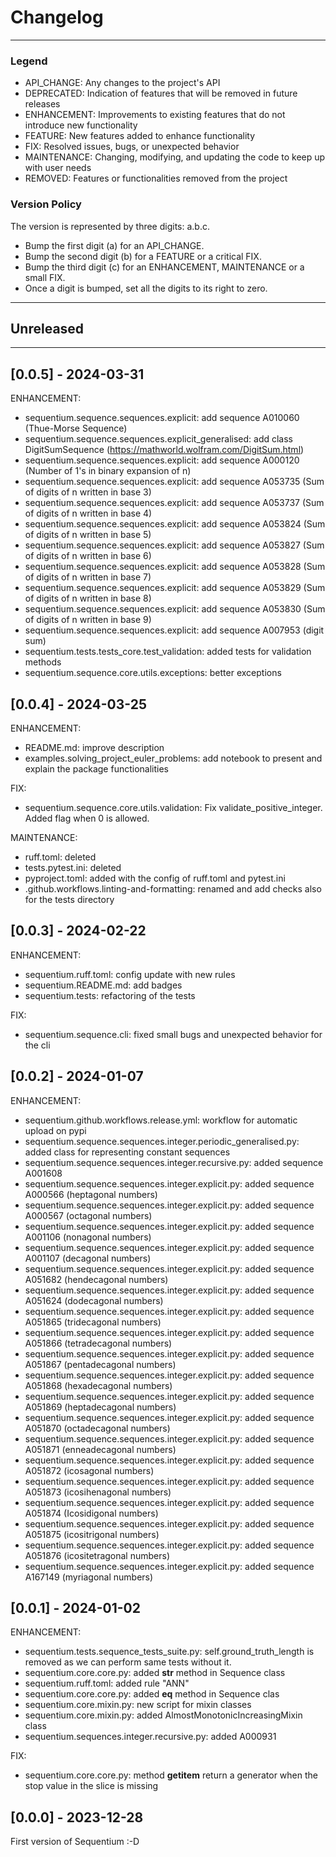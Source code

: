 
# Changelog

---
### Legend

- API_CHANGE: Any changes to the project's API
- DEPRECATED: Indication of features that will be removed in future releases
- ENHANCEMENT: Improvements to existing features that do not introduce new functionality
- FEATURE: New features added to enhance functionality
- FIX: Resolved issues, bugs, or unexpected behavior
- MAINTENANCE: Changing, modifying, and updating the code to keep up with user needs
- REMOVED: Features or functionalities removed from the project

### Version Policy

The version is represented by three digits: a.b.c.
- Bump the first digit (a) for an API_CHANGE.
- Bump the second digit (b) for a FEATURE or a critical FIX.
- Bump the third digit (c) for an ENHANCEMENT, MAINTENANCE or a small FIX.
- Once a digit is bumped, set all the digits to its right to zero.

---
## Unreleased

---

## [0.0.5] - 2024-03-31

ENHANCEMENT:
- sequentium.sequence.sequences.explicit: add sequence A010060 (Thue-Morse Sequence)
- sequentium.sequence.sequences.explicit_generalised: add class DigitSumSequence (https://mathworld.wolfram.com/DigitSum.html)
- sequentium.sequence.sequences.explicit: add sequence A000120 (Number of 1's in binary expansion of n)
- sequentium.sequence.sequences.explicit: add sequence A053735 (Sum of digits of n written in base 3)
- sequentium.sequence.sequences.explicit: add sequence A053737 (Sum of digits of n written in base 4)
- sequentium.sequence.sequences.explicit: add sequence A053824 (Sum of digits of n written in base 5)
- sequentium.sequence.sequences.explicit: add sequence A053827 (Sum of digits of n written in base 6)
- sequentium.sequence.sequences.explicit: add sequence A053828 (Sum of digits of n written in base 7)
- sequentium.sequence.sequences.explicit: add sequence A053829 (Sum of digits of n written in base 8)
- sequentium.sequence.sequences.explicit: add sequence A053830 (Sum of digits of n written in base 9)
- sequentium.sequence.sequences.explicit: add sequence A007953 (digit sum)
- sequentium.tests.tests_core.test_validation: added tests for validation methods
- sequentium.sequence.core.utils.exceptions: better exceptions


## [0.0.4] - 2024-03-25

ENHANCEMENT:
- README.md: improve description
- examples.solving_project_euler_problems: add notebook to present and explain the package functionalities

FIX:
- sequentium.sequence.core.utils.validation: Fix validate_positive_integer. Added flag when 0 is allowed.

MAINTENANCE:
- ruff.toml: deleted
- tests.pytest.ini: deleted
- pyproject.toml: added with the config of ruff.toml and pytest.ini
- .github.workflows.linting-and-formatting: renamed and add checks also for the tests directory


## [0.0.3] - 2024-02-22

ENHANCEMENT:
- sequentium.ruff.toml: config update with new rules
- sequentium.README.md: add badges
- sequentium.tests: refactoring of the tests

FIX:
- sequentium.sequence.cli: fixed small bugs and unexpected behavior for the cli


## [0.0.2] - 2024-01-07

ENHANCEMENT:
- sequentium.github.workflows.release.yml: workflow for automatic upload on pypi
- sequentium.sequence.sequences.integer.periodic_generalised.py: added class for representing constant sequences
- sequentium.sequence.sequences.integer.recursive.py: added sequence A001608
- sequentium.sequence.sequences.integer.explicit.py: added sequence A000566 (heptagonal numbers)
- sequentium.sequence.sequences.integer.explicit.py: added sequence A000567 (octagonal numbers)
- sequentium.sequence.sequences.integer.explicit.py: added sequence A001106 (nonagonal numbers)
- sequentium.sequence.sequences.integer.explicit.py: added sequence A001107 (decagonal numbers) 
- sequentium.sequence.sequences.integer.explicit.py: added sequence A051682 (hendecagonal numbers)
- sequentium.sequence.sequences.integer.explicit.py: added sequence A051624 (dodecagonal numbers)
- sequentium.sequence.sequences.integer.explicit.py: added sequence A051865 (tridecagonal numbers)
- sequentium.sequence.sequences.integer.explicit.py: added sequence A051866 (tetradecagonal numbers)
- sequentium.sequence.sequences.integer.explicit.py: added sequence A051867 (pentadecagonal numbers)
- sequentium.sequence.sequences.integer.explicit.py: added sequence A051868 (hexadecagonal numbers)
- sequentium.sequence.sequences.integer.explicit.py: added sequence A051869 (heptadecagonal numbers)
- sequentium.sequence.sequences.integer.explicit.py: added sequence A051870 (octadecagonal numbers)
- sequentium.sequence.sequences.integer.explicit.py: added sequence A051871 (enneadecagonal numbers)
- sequentium.sequence.sequences.integer.explicit.py: added sequence A051872 (icosagonal numbers)
- sequentium.sequence.sequences.integer.explicit.py: added sequence A051873 (icosihenagonal numbers)
- sequentium.sequence.sequences.integer.explicit.py: added sequence A051874 (Icosidigonal numbers)
- sequentium.sequence.sequences.integer.explicit.py: added sequence A051875 (icositrigonal numbers)
- sequentium.sequence.sequences.integer.explicit.py: added sequence A051876 (icositetragonal numbers)
- sequentium.sequence.sequences.integer.explicit.py: added sequence A167149 (myriagonal numbers)


## [0.0.1] - 2024-01-02

ENHANCEMENT:
- sequentium.tests.sequence_tests_suite.py: self.ground_truth_length is removed as we can perform same tests without it.
- sequentium.core.core.py: added __str__ method in Sequence class
- sequentium.ruff.toml: added rule "ANN"
- sequentium.core.core.py: added __eq__ method in Sequence clas
- sequentium.core.mixin.py: new script for mixin classes
- sequentium.core.mixin.py: added AlmostMonotonicIncreasingMixin class
- sequentium.sequences.integer.recursive.py: added A000931

FIX:
- sequentium.core.core.py: method __getitem__ return a generator when the stop value in the slice is missing


## [0.0.0] - 2023-12-28

First version of Sequentium :-D 
